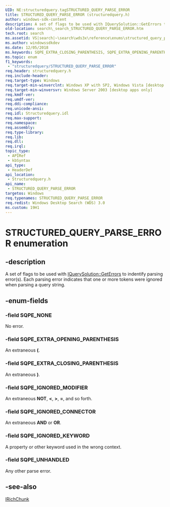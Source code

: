 ```yaml
---
UID: NE:structuredquery.tagSTRUCTURED_QUERY_PARSE_ERROR
title: STRUCTURED_QUERY_PARSE_ERROR (structuredquery.h)
author: windows-sdk-content
description: A set of flags to be used with IQuerySolution::GetErrors to indentify parsing error(s). Each parsing error indicates that one or more tokens were ignored when parsing a query string.
old-location: search\_search_STRUCTURED_QUERY_PARSE_ERROR.htm
tech.root: search
ms.assetid: VS|search|~\search\wds3x\reference\enums\structured_query_parse_error.htm
ms.author: windowssdkdev
ms.date: 12/05/2018
ms.keywords: SQPE_EXTRA_CLOSING_PARENTHESIS, SQPE_EXTRA_OPENING_PARENTHESIS, SQPE_IGNORED_CONNECTOR, SQPE_IGNORED_KEYWORD, SQPE_IGNORED_MODIFIER, SQPE_NONE, SQPE_UNHANDLED, STRUCTURED_QUERY_PARSE_ERROR, STRUCTURED_QUERY_PARSE_ERROR enumeration [search], _search_STRUCTURED_QUERY_PARSE_ERROR, search._search_STRUCTURED_QUERY_PARSE_ERROR, structuredquery/SQPE_EXTRA_CLOSING_PARENTHESIS, structuredquery/SQPE_EXTRA_OPENING_PARENTHESIS, structuredquery/SQPE_IGNORED_CONNECTOR, structuredquery/SQPE_IGNORED_KEYWORD, structuredquery/SQPE_IGNORED_MODIFIER, structuredquery/SQPE_NONE, structuredquery/SQPE_UNHANDLED, structuredquery/STRUCTURED_QUERY_PARSE_ERROR
ms.topic: enum
f1_keywords: 
 - "structuredquery/STRUCTURED_QUERY_PARSE_ERROR"
req.header: structuredquery.h
req.include-header: 
req.target-type: Windows
req.target-min-winverclnt: Windows XP with SP2, Windows Vista [desktop apps only]
req.target-min-winversvr: Windows Server 2003 [desktop apps only]
req.kmdf-ver: 
req.umdf-ver: 
req.ddi-compliance: 
req.unicode-ansi: 
req.idl: Structuredquery.idl
req.max-support: 
req.namespace: 
req.assembly: 
req.type-library: 
req.lib: 
req.dll: 
req.irql: 
topic_type:
 - APIRef
 - kbSyntax
api_type:
 - HeaderDef
api_location:
 - Structuredquery.h
api_name:
 - STRUCTURED_QUERY_PARSE_ERROR
targetos: Windows
req.typenames: STRUCTURED_QUERY_PARSE_ERROR
req.redist: Windows Desktop Search (WDS) 3.0
ms.custom: 19H1
---
```


# STRUCTURED_QUERY_PARSE_ERROR enumeration


## -description


A set of flags to be used with <a href="https://docs.microsoft.com/windows/desktop/api/structuredquery/nf-structuredquery-iquerysolution-geterrors">IQuerySolution::GetErrors</a> to indentify parsing error(s). Each parsing error indicates that one or more tokens were ignored when parsing a query string.


## -enum-fields




### -field SQPE_NONE

No error.


### -field SQPE_EXTRA_OPENING_PARENTHESIS

An extraneous <b>(</b>.


### -field SQPE_EXTRA_CLOSING_PARENTHESIS

An extraneous <b>)</b>.


### -field SQPE_IGNORED_MODIFIER

An extraneous <b>NOT</b>, <b>&lt;</b>, <b>&gt;</b>, <b>=</b>, and so forth.


### -field SQPE_IGNORED_CONNECTOR

An extraneous <b>AND</b> or <b>OR</b>.


### -field SQPE_IGNORED_KEYWORD

A property or other keyword used in the wrong context.


### -field SQPE_UNHANDLED

Any other parse error.


## -see-also




<a href="https://docs.microsoft.com/windows/desktop/api/structuredquerycondition/nn-structuredquerycondition-irichchunk">IRichChunk</a>
 

 

